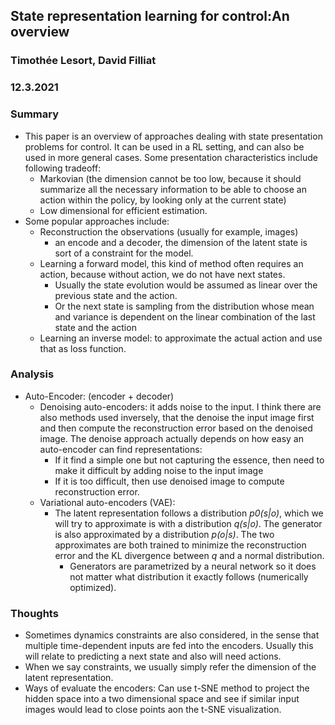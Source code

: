 ## State representation learning for control:An overview

### Timothée Lesort, David Filliat

### 12.3.2021

### Summary

- This paper is an overview of approaches dealing with state presentation problems for control. It can be used in a RL setting, and can also be used in more general cases. Some presentation characteristics include following tradeoff:
  - Markovian (the dimension cannot be too low, because it should summarize all the necessary information to be able to choose an action within the policy, by looking only at the current state)
  - Low dimensional for efficient estimation.
- Some popular approaches include:
  - Reconstruction the observations (usually for example, images)
    - an encode and a decoder, the dimension of the latent state is sort of a constraint for the model.
  - Learning a forward model, this kind of method often requires an action, because without action, we do not have next states.
    - Usually the state evolution would be assumed as linear over the previous state and the action.
    - Or the next state is sampling from the distribution whose mean and variance is dependent on the linear combination of the last state and the action
  - Learning an inverse model: to approximate the actual action and use that as loss function.

### Analysis

- Auto-Encoder: (encoder + decoder) 
  - Denoising auto-encoders: it adds noise to the input. I think there are also methods used inversely, that the denoise the input image first and then compute the reconstruction error based on the denoised image. The denoise approach actually depends on how easy an auto-encoder can find representations:
    - If it find a simple one but not capturing the essence, then need to make it difficult by adding noise to the input image
    - If it is too difficult, then use denoised image to compute reconstruction error.
  - Variational auto-encoders (VAE):
    - The latent representation follows a distribution *p0(s|o)*, which we will try to approximate is with a distribution *q(s|o)*. The generator is also approximated by a distribution *p(o|s)*. The two approximates are both trained to minimize the reconstruction error and the KL divergence between *q* and a normal distribution. 
      - Generators are parametrized by a neural network so it does not matter what distribution it exactly follows (numerically optimized).
  
### Thoughts

- Sometimes dynamics constraints are also considered, in the sense that multiple time-dependent inputs are fed into the encoders. Usually this will relate to predicting a next state and also will need actions.
- When we say constraints, we usually simply refer the dimension of the latent representation.
- Ways of evaluate the encoders: Can use t-SNE method to project the hidden space into a two dimensional space and see if similar input images would lead to close points aon the t-SNE visualization.